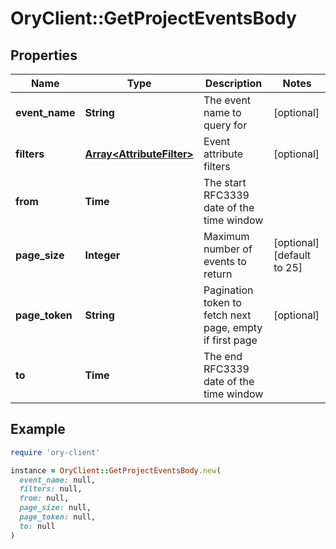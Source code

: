 # OryClient::GetProjectEventsBody

## Properties

| Name | Type | Description | Notes |
| ---- | ---- | ----------- | ----- |
| **event_name** | **String** | The event name to query for | [optional] |
| **filters** | [**Array&lt;AttributeFilter&gt;**](AttributeFilter.md) | Event attribute filters | [optional] |
| **from** | **Time** | The start RFC3339 date of the time window |  |
| **page_size** | **Integer** | Maximum number of events to return | [optional][default to 25] |
| **page_token** | **String** | Pagination token to fetch next page, empty if first page | [optional] |
| **to** | **Time** | The end RFC3339 date of the time window |  |

## Example

```ruby
require 'ory-client'

instance = OryClient::GetProjectEventsBody.new(
  event_name: null,
  filters: null,
  from: null,
  page_size: null,
  page_token: null,
  to: null
)
```

